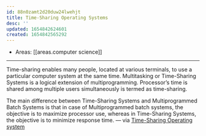 ```yaml
---
id: 88n0zamt2d20duw24lwehjt
title: Time-Sharing Operating Systems
desc: ''
updated: 1654842624601
created: 1654842565292
---
```


- Areas: [[areas.computer science]]

---

Time-sharing enables many people, located at various terminals, to use a particular computer system at the same time. Multitasking or Time-Sharing Systems is a logical extension of multiprogramming. Processor’s time is shared among multiple users simultaneously is termed as time-sharing.

The main difference between Time-Sharing Systems and Multiprogrammed Batch Systems is that in case of Multiprogrammed batch systems, the objective is to maximize processor use, whereas in Time-Sharing Systems, the objective is to minimize response time. — via [Time-Sharing Operating system](https://www.tutorialspoint.com/time-sharing-operating-system)
